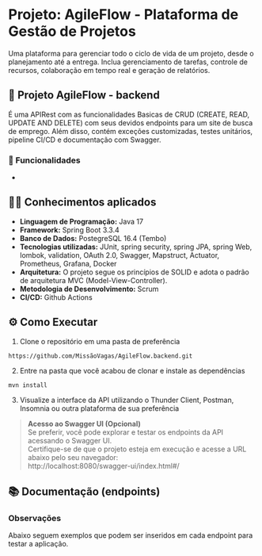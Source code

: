 # Projeto: AgileFlow - Plataforma de Gestão de Projetos
Uma plataforma para gerenciar todo o ciclo de vida de um projeto, desde o planejamento até a entrega. 
Inclua gerenciamento de tarefas, controle de recursos, colaboração em tempo real e geração de relatórios.  
## :pushpin: Projeto AgileFlow - backend

É uma APIRest com as funcionalidades Basicas de CRUD (CREATE, READ, UPDATE AND DELETE) com seus devidos endpoints para um site de busca de emprego. Além disso, contém exceções customizadas, testes unitários, pipeline CI/CD e documentação com Swagger.

### :pushpin: Funcionalidades

-

## :man_technologist: Conhecimentos aplicados
- **Linguagem de Programação:** Java 17
- **Framework:** Spring Boot 3.3.4
- **Banco de Dados:** PostegreSQL 16.4 (Tembo)
- **Tecnologias utilizadas:** JUnit, spring security, spring JPA, spring Web, lombok, validation, OAuth 2.0, Swagger, Mapstruct, Actuator, Prometheus, Grafana, Docker
- **Arquitetura:** O projeto segue os princípios de SOLID e adota o padrão de arquitetura MVC (Model-View-Controller).
- **Metodologia de Desenvolvimento:** Scrum
- **CI/CD:** Github Actions

## ⚙️ Como Executar
1. Clone o repositório em uma pasta de preferência
  ```
  https://github.com/MissãoVagas/AgileFlow.backend.git
  ```
2. Entre na pasta que você acabou de clonar e instale as dependências
  ```
  mvn install
  ```
3. Visualize a interface da API utilizando o Thunder Client, Postman, Insomnia ou outra plataforma de sua preferência <br>
> **Acesso ao Swagger UI (Opcional)** <br>
   Se preferir, você pode explorar e testar os endpoints da API acessando o Swagger UI. <br>
   Certifique-se de que o projeto esteja em execução e acesse a URL abaixo pelo seu navegador: <br>
   http://localhost:8080/swagger-ui/index.html#/
>
## 📚 Documentação (endpoints)
### Observações

Abaixo seguem exemplos que podem ser inseridos em cada endpoint para testar a aplicação. 

